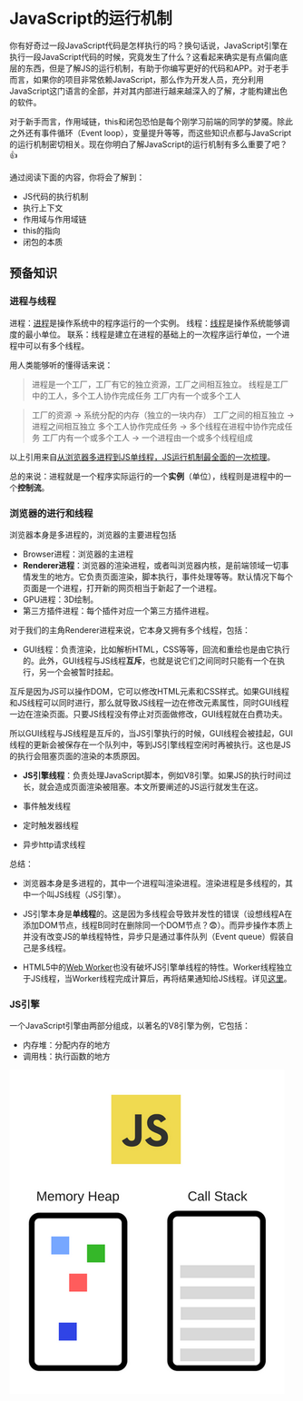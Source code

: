 # JavaScript的运行机制

你有好奇过一段JavaScript代码是怎样执行的吗？换句话说，JavaScript引擎在执行一段JavaScript代码的时候，究竟发生了什么？这看起来确实是有点偏向底层的东西，但是了解JS的运行机制，有助于你编写更好的代码和APP。对于老手而言，如果你的项目非常依赖JavaScript，那么作为开发人员，充分利用JavaScript这门语言的全部，并对其内部进行越来越深入的了解，才能构建出色的软件。

对于新手而言，作用域链，this和闭包恐怕是每个刚学习前端的同学的梦魇。除此之外还有事件循环（Event loop），变量提升等等，而这些知识点都与JavaScript的运行机制密切相关。现在你明白了解JavaScript的运行机制有多么重要了吧？:thumbsup:

通过阅读下面的内容，你将会了解到：
* JS代码的执行机制
* 执行上下文
* 作用域与作用域链
* this的指向
* 闭包的本质

## 预备知识

### 进程与线程

进程：[进程](https://zh.m.wikipedia.org/wiki/%E8%A1%8C%E7%A8%8B)是操作系统中的程序运行的一个实例。
线程：[线程](https://zh.m.wikipedia.org/wiki/%E7%BA%BF%E7%A8%8B)是操作系统能够调度的最小单位。
联系：线程是建立在进程的基础上的一次程序运行单位，一个进程中可以有多个线程。

用人类能够听的懂得话来说：

>进程是一个工厂，工厂有它的独立资源，工厂之间相互独立。
>线程是工厂中的工人，多个工人协作完成任务
>工厂内有一个或多个工人

>工厂的资源 -> 系统分配的内存（独立的一块内存）
>工厂之间的相互独立 -> 进程之间相互独立
>多个工人协作完成任务 -> 多个线程在进程中协作完成任务
>工厂内有一个或多个工人 -> 一个进程由一个或多个线程组成

以上引用来自[从浏览器多进程到JS单线程，JS运行机制最全面的一次梳理](https://juejin.im/post/5a6547d0f265da3e283a1df7#heading-2)。

总的来说：进程就是一个程序实际运行的一个**实例**（单位），线程则是进程中的一个**控制流**。

### 浏览器的进行和线程

浏览器本身是多进程的，浏览器的主要进程包括

* Browser进程：浏览器的主进程
* **Renderer进程**：浏览器的渲染进程，或者叫浏览器内核，是前端领域一切事情发生的地方。它负责页面渲染，脚本执行，事件处理等等。默认情况下每个页面是一个进程，打开新的网页相当于新起了一个进程。
* GPU进程：3D绘制。
* 第三方插件进程：每个插件对应一个第三方插件进程。

对于我们的主角Renderer进程来说，它本身又拥有多个线程，包括：

* GUI线程：负责渲染，比如解析HTML，CSS等等，回流和重绘也是由它执行的。此外，GUI线程与JS线程**互斥**，也就是说它们之间同时只能有一个在执行，另一个会被暂时挂起。

互斥是因为JS可以操作DOM，它可以修改HTML元素和CSS样式。如果GUI线程和JS线程可以同时进行，那么就导致JS线程一边在修改元素属性，同时GUI线程一边在渲染页面。只要JS线程没有停止对页面做修改，GUI线程就在白费功夫。

所以GUI线程与JS线程是互斥的，当JS引擎执行的时候，GUI线程会被挂起，GUI线程的更新会被保存在一个队列中，等到JS引擎线程空闲时再被执行。这也是JS的执行会阻塞页面的渲染的本质原因。

* **JS引擎线程**：负责处理JavaScript脚本，例如V8引擎。如果JS的执行时间过长，就会造成页面渲染被阻塞。本文所要阐述的JS运行就发生在这。

* 事件触发线程
* 定时触发器线程
* 异步http请求线程

总结：
* 浏览器本身是多进程的，其中一个进程叫渲染进程。渲染进程是多线程的，其中一个叫JS线程（JS引擎）。

* JS引擎本身是**单线程**的。这是因为多线程会导致并发性的错误（设想线程A在添加DOM节点，线程B同时在删除同一个DOM节点？:fearful:）。而异步操作本质上并没有改变JS的单线程特性，异步只是通过事件队列（Event queue）假装自己是多线程。

* HTML5中的[Web Worker](https://developer.mozilla.org/zh-CN/docs/Web/API/Web_Workers_API)也没有破坏JS引擎单线程的特性。Worker线程独立于JS线程，当Worker线程完成计算后，再将结果通知给JS线程。详见[这里](http://www.ruanyifeng.com/blog/2018/07/web-worker.html)。

### JS引擎

一个JavaScript引擎由两部分组成，以著名的V8引擎为例，它包括：
* 内存堆：分配内存的地方
* 调用栈：执行函数的地方

![img](https://raw.githubusercontent.com/Rana1257/Front-end-Collections/master/static/img/JavaScript%E7%9A%84%E6%89%A7%E8%A1%8C%E6%9C%BA%E5%88%B6-%E5%9B%BE1.PNG)
